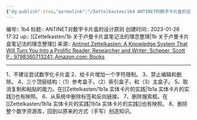 ```yaml
---
{"dg-publish":true,"permalink":"/Zettelkasten/1b4 ANTINET的数字卡片盒的设计原则/","dgPassFrontmatter":true}
---
```


编号:: 1b4
标题:: ANTINET对数字卡片盒的设计原则
创建时间:: 2023-01-26 17:32
up:: [[Zettelkasten/1b 关于卢曼卡片盒笔记法的理念整理\|1b 关于卢曼卡片盒笔记法的理念整理]]
来源:: [Antinet Zettelkasten: A Knowledge System That Will Turn You Into a Prolific Reader, Researcher and Writer: Scheper, Scott P.: 9798360713241: Amazon.com: Books](https://www.amazon.com/Antinet-Zettelkasten-Knowledge-Prolific-Researcher/dp/B0BPVTBYG7)

---

1、不建议尝试数字化卡片盒
2、给卡片增加一个字符限制。
3、禁止编辑和删除。
4，三个顶层结构：（1）参考盒子，（2）索引盒子，和（3）主盒子。
5、取消复制和粘贴的能力。在[[Zettelkasten/1b1a 实体卡片的实践\|1b1a 实体卡片的实践]]也有映照。
6、从系统中删除标签和反向链接。
7、删除搜索框。在[[Zettelkasten/1b1a 实体卡片的实践\|1b1a 实体卡片的实践]]也有映照。
8、删除整个数字资源库，回到以原来的方式（手写）创造知识。
